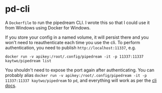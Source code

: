# pd-cli

A `Dockerfile` to run the pipedream CLI. I wrote this so that I could use it from Windows using Docker for Windows.

If you store your config in a named volume, it will persist there and you won't need to reauthenticate each time you use the cli. To perform authentication, you need to publish `http://localhost:11337`, e.g.

```
docker run -v apikey:/root/.config/pipedream -it -p 11337:11337 kaytwo/pipedream list
```

You shouldn't need to expose the port again after authenticating. You can probably alias `docker run -v apikey:/root/.config/pipedream -it -p 11337:11337 kaytwo/pipedream` to `pd`, and everything will work as per the [cli docs](https://docs.pipedream.com/cli/reference/).